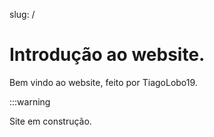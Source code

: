 slug: /

# Introdução ao website.

Bem vindo ao website, feito por TiagoLobo19.

:::warning

Site em construção.

